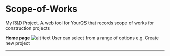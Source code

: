 # Scope-of-Works
My R&amp;D Project. 
A web tool for YourQS that records scope of works for construction projects

<b>Home page</b>
![alt text](https://github.com/ray314/Scope-of-Works/blob/main/images/home%20page.png)
User can select from a range of options e.g. Create new project

---




